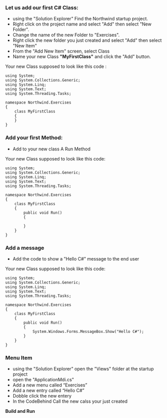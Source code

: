 ### Let us add our first C# Class:  
- using the "Solution Explorer" Find the Northwind startup project.
- Right click on the project name and select "Add" then select "New Folder".
- Change the name of the new Folder to "Exercises".
- Right click the new folder you just created and select "Add" then select "New Item"
- From the "Add New Item" screen, select Class
- Name your new Class **"MyFirstClass"** and click the "Add" button.

Your new Class supposed to look like this code :

```csdiff
using System;
using System.Collections.Generic;
using System.Linq;
using System.Text;
using System.Threading.Tasks;

namespace Northwind.Exercises
{
    class MyFirstClass
    {
    }
}
```
### Add your first Method:
- Add to your new class A Run Method

Your new Class supposed to look like this code:

```csdiff
using System;
using System.Collections.Generic;
using System.Linq;
using System.Text;
using System.Threading.Tasks;

namespace Northwind.Exercises
{
    class MyFirstClass
    {
        public void Run()
        {

        }
    }
}
```

### Add a message
- Add the code to show a "Hello C#" message to the end user

Your new Class supposed to look like this code:

```csdiff
using System;
using System.Collections.Generic;
using System.Linq;
using System.Text;
using System.Threading.Tasks;

namespace Northwind.Exercises
{
    class MyFirstClass
    {
        public void Run()
        {
            System.Windows.Forms.MessageBox.Show("Hello C#");
        }
    }
}
```
### Menu Item
- using the "Solution Explorer" open the "Views" folder at the startup project
- open the "ApplicationMdi.cs"
- Add a new menu called “Exercises”
- Add a new entry called “Hello C#”
- Dobble click the new entery
- In the CodeBehind Call the new calss your just created

**Build and Run**
